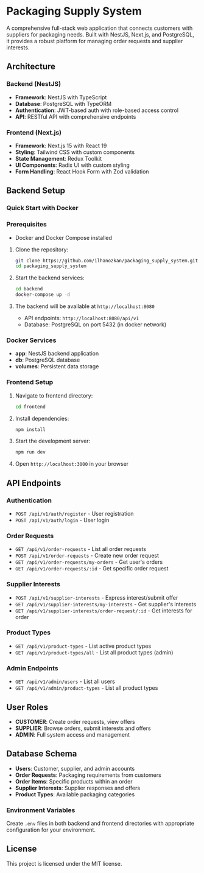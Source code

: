 # Packaging Supply System

A comprehensive full-stack web application that connects customers with suppliers for packaging needs. Built with NestJS, Next.js, and PostgreSQL, it provides a robust platform for managing order requests and supplier interests.

## Architecture

### Backend (NestJS)

- **Framework**: NestJS with TypeScript
- **Database**: PostgreSQL with TypeORM
- **Authentication**: JWT-based auth with role-based access control
- **API**: RESTful API with comprehensive endpoints

### Frontend (Next.js)

- **Framework**: Next.js 15 with React 19
- **Styling**: Tailwind CSS with custom components
- **State Management**: Redux Toolkit
- **UI Components**: Radix UI with custom styling
- **Form Handling**: React Hook Form with Zod validation

## Backend Setup

### Quick Start with Docker

### Prerequisites

- Docker and Docker Compose installed

1. Clone the repository:

   ```bash
   git clone https://github.com/ilhanozkan/packaging_supply_system.git
   cd packaging_supply_system
   ```

2. Start the backend services:

   ```bash
   cd backend
   docker-compose up -d
   ```

3. The backend will be available at `http://localhost:8080`
   - API endpoints: `http://localhost:8080/api/v1`
   - Database: PostgreSQL on port 5432 (in docker network)

### Docker Services

- **app**: NestJS backend application
- **db**: PostgreSQL database
- **volumes**: Persistent data storage

### Frontend Setup

1. Navigate to frontend directory:

   ```bash
   cd frontend
   ```

2. Install dependencies:

   ```bash
   npm install
   ```

3. Start the development server:

   ```bash
   npm run dev
   ```

4. Open `http://localhost:3000` in your browser

## API Endpoints

### Authentication

- `POST /api/v1/auth/register` - User registration
- `POST /api/v1/auth/login` - User login

### Order Requests

- `GET /api/v1/order-requests` - List all order requests
- `POST /api/v1/order-requests` - Create new order request
- `GET /api/v1/order-requests/my-orders` - Get user's orders
- `GET /api/v1/order-requests/:id` - Get specific order request

### Supplier Interests

- `POST /api/v1/supplier-interests` - Express interest/submit offer
- `GET /api/v1/supplier-interests/my-interests` - Get supplier's interests
- `GET /api/v1/supplier-interests/order-request/:id` - Get interests for order

### Product Types

- `GET /api/v1/product-types` - List active product types
- `GET /api/v1/product-types/all` - List all product types (admin)

### Admin Endpoints

- `GET /api/v1/admin/users` - List all users
- `GET /api/v1/admin/product-types` - List all product types

## User Roles

- **CUSTOMER**: Create order requests, view offers
- **SUPPLIER**: Browse orders, submit interests and offers
- **ADMIN**: Full system access and management

## Database Schema

- **Users**: Customer, supplier, and admin accounts
- **Order Requests**: Packaging requirements from customers
- **Order Items**: Specific products within an order
- **Supplier Interests**: Supplier responses and offers
- **Product Types**: Available packaging categories

### Environment Variables

Create `.env` files in both backend and frontend directories with appropriate configuration for your environment.

## License

This project is licensed under the MIT license.
